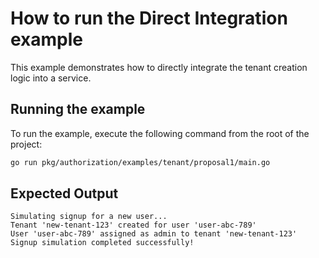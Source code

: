 # How to run the Direct Integration example

This example demonstrates how to directly integrate the tenant creation logic into a service.

## Running the example

To run the example, execute the following command from the root of the project:

```bash
go run pkg/authorization/examples/tenant/proposal1/main.go
```

## Expected Output

```
Simulating signup for a new user...
Tenant 'new-tenant-123' created for user 'user-abc-789'
User 'user-abc-789' assigned as admin to tenant 'new-tenant-123'
Signup simulation completed successfully!
```
